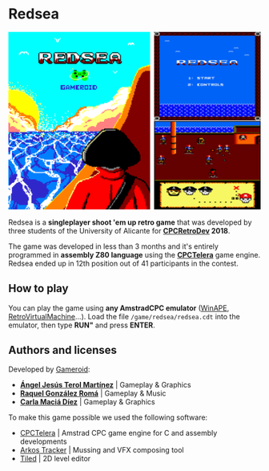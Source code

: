 # Redsea

![Redsea game](/website/redsea_web.png)

Redsea is a **singleplayer shoot 'em up retro game** that was developed by three students of the University of Alicante for **[CPCRetroDev](http://cpcretrodev.byterealms.com/) 2018**.

The game was developed in less than 3 months and it's entirely programmed in **assembly Z80 language** using the **[CPCTelera](https://github.com/lronaldo/cpctelera)** game engine. Redsea ended up in 12th position out of 41 participants in the contest.

## How to play
You can play the game using **any AmstradCPC emulator** ([WinAPE](http://www.winape.net/), [RetroVirtualMachine](https://www.retrovirtualmachine.org/)...).
Load the file `/game/redsea/redsea.cdt` into the emulator, then type **RUN"** and press **ENTER**.

## Authors and licenses
Developed by [Gameroid](https://twitter.com/GameroidUA):
- **[Ángel Jesús Terol Martínez](https://github.com/Egenad)** | Gameplay & Graphics
- **[Raquel González Romá](https://github.com/kelara)** | Gameplay & Music
- **[Carla Maciá Díez](https://github.com/shiryuko)** | Gameplay & Graphics

To make this game possible we used the following software:
- [CPCTelera](https://github.com/lronaldo/cpctelera) | Amstrad CPC game engine for C and assembly developments
- [Arkos Tracker](https://www.julien-nevo.com/arkostracker/) | Mussing and VFX composing tool
- [Tiled](https://www.mapeditor.org/) | 2D level editor
